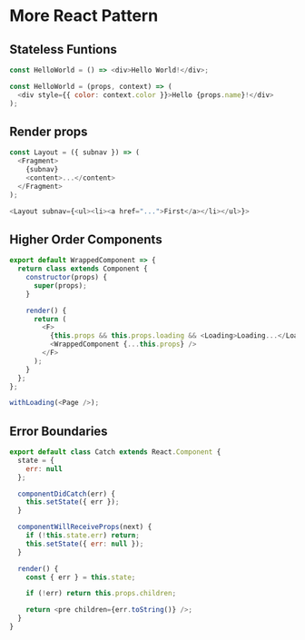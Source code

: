 # More React Pattern

## Stateless Funtions

```javascript
const HelloWorld = () => <div>Hello World!</div>;

const HelloWorld = (props, context) => (
  <div style={{ color: context.color }}>Hello {props.name}!</div>
);
```

## Render props

```javascript
const Layout = ({ subnav }) => (
  <Fragment>
    {subnav}
    <content>...</content>
  </Fragment>
);

<Layout subnav={<ul><li><a href="...">First</a></li></ul>}>
```

## Higher Order Components

```javascript
export default WrappedComponent => {
  return class extends Component {
    constructor(props) {
      super(props);
    }

    render() {
      return (
        <F>
          {this.props && this.props.loading && <Loading>Loading...</Loading>}
          <WrappedComponent {...this.props} />
        </F>
      );
    }
  };
};
```

```javascript
withLoading(<Page />);
```

## Error Boundaries

```javascript
export default class Catch extends React.Component {
  state = {
    err: null
  };

  componentDidCatch(err) {
    this.setState({ err });
  }

  componentWillReceiveProps(next) {
    if (!this.state.err) return;
    this.setState({ err: null });
  }

  render() {
    const { err } = this.state;

    if (!err) return this.props.children;

    return <pre children={err.toString()} />;
  }
}
```
